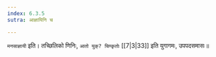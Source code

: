 ```yaml
---
index: 6.3.5
sutra: आज्ञायिनि च

---
```

   `मनसाज्ञायी` इति। तच्छिलिको णिनिः, `आतो युक्? चिण्कृतोः`  [[7|3|33]]  इति युगागमः, उपपदसमासः॥